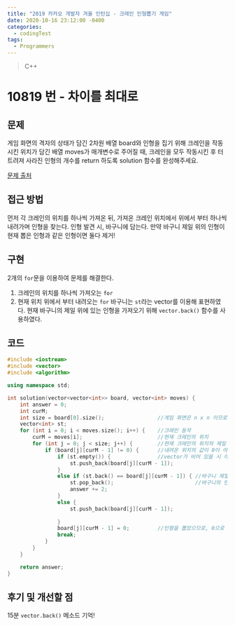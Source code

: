 ```yaml
---
title: "2019 카카오 개발자 겨울 인턴십 - 크레인 인형뽑기 게임"
date: 2020-10-16 23:12:00 -0400
categories: 
  - codingTest
tags:
  - Programmers
---
```


> C++ 

10819 번 - 차이를 최대로
=============
 
## 문제
게임 화면의 격자의 상태가 담긴 2차원 배열 board와 인형을 집기 위해 크레인을 작동시킨 위치가 담긴 배열 moves가 매개변수로 주어질 때, 크레인을 모두 작동시킨 후 터트려져 사라진 인형의 개수를 return 하도록 solution 함수를 완성해주세요.

[문제 출처](https://programmers.co.kr/learn/courses/30/lessons/64061?language=cpp)

## 접근 방법 
먼저 각 크레인의 위치를 하나씩 가져온 뒤, 가져온 크레인 위치에서 위에서 부터 하나씩 내려가며 인형을 찾는다.
인형 발견 시, 바구니에 담는다.
만약 바구니 제일 위의 인형이 현재 뽑은 인형과 같은 인형이면 둘다 제거!

## 구현
2개의 `for`문을 이용하여 문제를 해결한다.
1. 크레인의 위치를 하나씩 가져오는 `for`
2. 현재 위치 위에서 부터 내려오는 `for`
바구니는 `st`라는 vector를 이용해 표현하였다.
현재 바구니의 제일 위에 있는 인형을 가져오기 위해 `vector.back()` 함수를 사용하였다.

## 코드 
```c++
#include <iostream>
#include <vector>
#include <algorithm>

using namespace std;

int solution(vector<vector<int>> board, vector<int> moves) {
	int answer = 0;
	int curM;
	int size = board[0].size();					//게임 화면은 n x n 이므로 한 변의 크기를 구한다.
	vector<int> st;
	for (int i = 0; i < moves.size(); i++) {	//크레인 동작
		curM = moves[i];						//현재 크레인의 위치
		for (int j = 0; j < size; j++) {		//현재 크레인의 위치의 제일 위부터 하나씩 내려온다
			if (board[j][curM - 1] != 0) {		//내려온 위치의 값이 0이 아니라는 것은 인형이 존재한다는 뜻!
				if (st.empty()) {				//vector가 비어 있을 시 아무 인형도 바구니에 없다는 뜻이므로, 뽑은 인형을 넣는다.
					st.push_back(board[j][curM - 1]);
				}
				else if (st.back() == board[j][curM - 1]) {	//바구니 제일 위의 인형이 현재 뽑은 인형과 같은 것 일때
					st.pop_back();							//바구니의 인형 제거!
					answer += 2;
				}
				else {
					st.push_back(board[j][curM - 1]);
					
				}
				board[j][curM - 1] = 0;			//인형을 뽑았으므로, 0으로 비어있다고 표시
				break;
			}
		}
	}

	return answer;
}
```

## 후기 및 개선할 점
15분
`vector.back()` 메소드 기억!